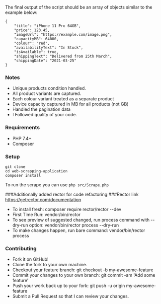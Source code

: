 The final output of the script should be an array of objects similar to the example below:

```
{
    "title": "iPhone 11 Pro 64GB",
    "price": 123.45,
    "imageUrl": "https://example.com/image.png",
    "capacityMB": 64000,
    "colour": "red",
    "availabilityText": "In Stock",
    "isAvailable": true,
    "shippingText": "Delivered from 25th March",
    "shippingDate": "2021-03-25"
}

```


### Notes
* Unique products condition handled.
* All product variants are captured.
* Each colour variant treated as a separate product
* Device capacity captured in MB for all products (not GB)
* Handled the pagination data
* I Followed quality of your code.

### Requirements

* PHP 7.4+
* Composer

### Setup

```
git clone
cd web-scrapping-application
composer install
```
To run the scrape you can use `php src/Scrape.php`

###Additionally added rector for code refactoring
###Rector link https://getrector.com/documentation
* To install fresh: composer require rector/rector --dev
* First Time Run: vendor/bin/rector
* To see preview of suggested changed, run process command with --dry-run option: vendor/bin/rector process --dry-run
* To make changes happen, run bare command: vendor/bin/rector process


### Contributing
* Fork it on GitHub!
* Clone the fork to your own machine.
* Checkout your feature branch: git checkout -b my-awesome-feature
* Commit your changes to your own branch: git commit -am 'Add some feature'
* Push your work back up to your fork: git push -u origin my-awesome-feature
* Submit a Pull Request so that I can review your changes.
